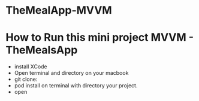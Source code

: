 # TheMealApp-MVVM

# How to Run this mini project MVVM - TheMealsApp

- install XCode
- Open terminal and directory on your macbook
- git clone: 
- pod install on terminal with directory your project.
- open 
